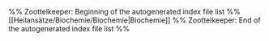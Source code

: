 %% Zoottelkeeper: Beginning of the autogenerated index file list  %%
 [[Heilansätze/Biochemie/Biochemie|Biochemie]]
%% Zoottelkeeper: End of the autogenerated index file list  %%
